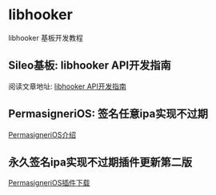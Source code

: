 # libhooker
libhooker 基板开发教程

## Sileo基板: libhooker API开发指南
阅读文章地址:  [libhooker API开发指南](https://mp.weixin.qq.com/s?__biz=MzI4NjI4OTg1MA==&mid=2247492814&idx=1&sn=2997eea39d8ce44b426dc2009b9ad4de&chksm=ebdd9e1bdcaa170d785fb26ad06920699c2e4cf265af58f8be704a5dd435b623131132964bb3&mpshare=1&scene=23&srcid=0630XHsRAlfSpQCMeTXbQ5xG&sharer_sharetime=1656553806579&sharer_shareid=f6fe18699713d8b520a88a9313eb5c64%23rd)

## PermasigneriOS: 签名任意ipa实现不过期
[PermasigneriOS介绍](https://mp.weixin.qq.com/s?__biz=MzI4NjI4OTg1MA==&mid=2247493186&idx=1&sn=458945fddd390afe384aa93ff36dc406&chksm=ebdd9c97dcaa15813fd6f50750d2ad9c2525504b218461f0f5ca307fc99d847a09813bca989a&token=929453386&lang=zh_CN#rd)

## 永久签名ipa实现不过期插件更新第二版
[PermasigneriOS插件下载](https://mp.weixin.qq.com/s?__biz=MzI4NjI4OTg1MA==&mid=2247493219&idx=1&sn=2589a7c2344c8ea577fe91762df9ee7b&chksm=ebdd9cb6dcaa15a01647e06783a0589850b3cf97993c2a3a1233e222bfc20ccbb7cdad41fbb4&mpshare=1&scene=23&srcid=0709FWFKlzW9B40p07fYNy2Z&sharer_sharetime=1657333987162&sharer_shareid=16bb66cd5fc48e6ac890c05c43ce8981%23rd)
